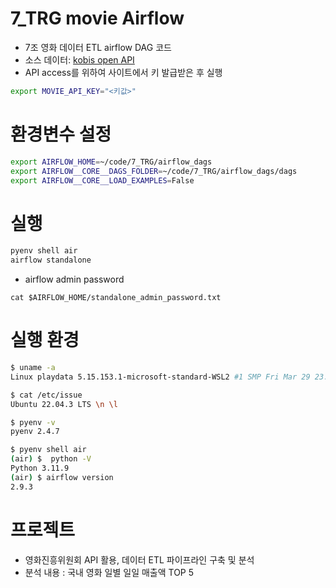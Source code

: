 # 7_TRG movie Airflow
- 7조 영화 데이터 ETL airflow DAG 코드                                            
- 소스 데이터: [kobis open API](https://www.kobis.or.kr/kobisopenapi/homepg/apiservice/searchServiceInfo.do)   
- API access를 위하여 사이트에서 키 발급받은 후 실행
```bash
export MOVIE_API_KEY="<키값>"
```
# 환경변수 설정
```bash
export AIRFLOW_HOME=~/code/7_TRG/airflow_dags
export AIRFLOW__CORE__DAGS_FOLDER=~/code/7_TRG/airflow_dags/dags
export AIRFLOW__CORE__LOAD_EXAMPLES=False
```
# 실행
```bash
pyenv shell air
airflow standalone 
```
- airflow admin password
```
cat $AIRFLOW_HOME/standalone_admin_password.txt
```
# 실행 환경
```bash
$ uname -a
Linux playdata 5.15.153.1-microsoft-standard-WSL2 #1 SMP Fri Mar 29 23:14:13 UTC 2024 x86_64 x86_64 x86_64 GNU/Linux

$ cat /etc/issue
Ubuntu 22.04.3 LTS \n \l

$ pyenv -v
pyenv 2.4.7

$ pyenv shell air
(air) $  python -V
Python 3.11.9
(air) $ airflow version
2.9.3
```

# 프로젝트
- 영화진흥위원회 API 활용, 데이터 ETL 파이프라인 구축 및 분석
- 분석 내용 : 국내 영화 일별 일일 매출액 TOP 5
